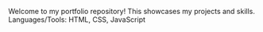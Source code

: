 Welcome to my portfolio repository!
This showcases my projects and skills.
Languages/Tools: HTML, CSS, JavaScript
